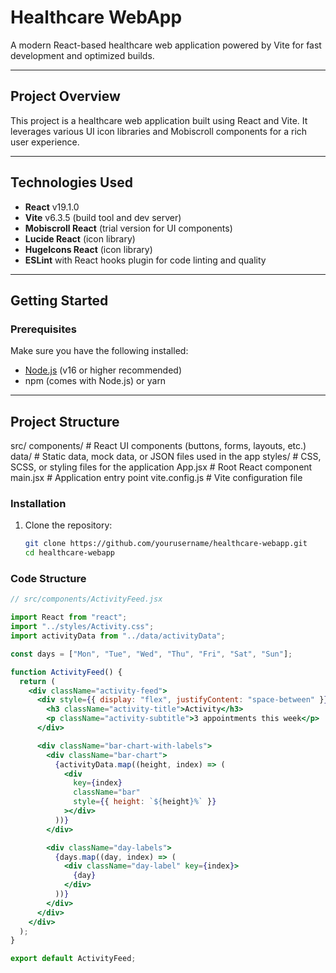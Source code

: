    # Healthcare WebApp

A modern React-based healthcare web application powered by Vite for fast development and optimized builds.

---

## Project Overview

This project is a healthcare web application built using React and Vite. It leverages various UI icon libraries and Mobiscroll components for a rich user experience.

---

## Technologies Used

- **React** v19.1.0  
- **Vite** v6.3.5 (build tool and dev server)  
- **Mobiscroll React** (trial version for UI components)  
- **Lucide React** (icon library)  
- **HugeIcons React** (icon library)  
- **ESLint** with React hooks plugin for code linting and quality  

---

## Getting Started

### Prerequisites

Make sure you have the following installed:

- [Node.js](https://nodejs.org/en/) (v16 or higher recommended)
- npm (comes with Node.js) or yarn

---


## Project Structure

src/
components/ # React UI components (buttons, forms, layouts, etc.)
data/ # Static data, mock data, or JSON files used in the app
styles/ # CSS, SCSS, or styling files for the application
App.jsx # Root React component
main.jsx # Application entry point
vite.config.js # Vite configuration file

### Installation

1. Clone the repository:

   ```bash
   git clone https://github.com/yourusername/healthcare-webapp.git
   cd healthcare-webapp
   
### Code Structure
```jsx
// src/components/ActivityFeed.jsx

import React from "react";
import "../styles/Activity.css";
import activityData from "../data/activityData";

const days = ["Mon", "Tue", "Wed", "Thu", "Fri", "Sat", "Sun"];

function ActivityFeed() {
  return (
    <div className="activity-feed">
      <div style={{ display: "flex", justifyContent: "space-between" }}>
        <h3 className="activity-title">Activity</h3>
        <p className="activity-subtitle">3 appointments this week</p>
      </div>

      <div className="bar-chart-with-labels">
        <div className="bar-chart">
          {activityData.map((height, index) => (
            <div
              key={index}
              className="bar"
              style={{ height: `${height}%` }}
            ></div>
          ))}
        </div>

        <div className="day-labels">
          {days.map((day, index) => (
            <div className="day-label" key={index}>
              {day}
            </div>
          ))}
        </div>
      </div>
    </div>
  );
}

export default ActivityFeed;
```

